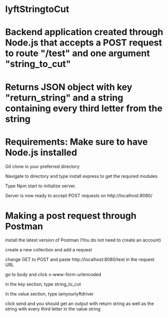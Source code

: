 # lyftStringtoCut

# Backend application created through Node.js that accepts a POST request to route "/test" and one argument "string_to_cut"
# Returns JSON object with key "return_string" and a string containing every third letter from the string

# Requirements: Make sure to have Node.js installed

Git clone in your preferred directory

Navigate to directory and type install express to get the required modules

Type Npm start to initialize server.

Server is now ready to accept POST requests on http://localhost:8080/

# Making a post request through Postman

install the latest version of Postman (You do not need to create an account)

create a new collection and add a request

change GET to POST and paste http://localhost:8080/test in the request URL

go to body and click x-www-form-urlencoded

in the key section, type string_to_cut

in the value section, type iamyourlyftdriver

click send and you should get an output with return string as well as the string with every third letter in the value string
